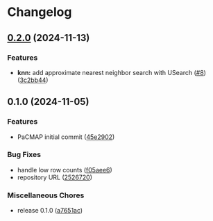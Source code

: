 # Changelog

## [0.2.0](https://github.com/beamform/pacmap-rs/compare/v0.1.0...v0.2.0) (2024-11-13)


### Features

* **knn:** add approximate nearest neighbor search with USearch ([#8](https://github.com/beamform/pacmap-rs/issues/8)) ([3c2bb44](https://github.com/beamform/pacmap-rs/commit/3c2bb440d312d5fdb35ee3e3f5f660eab7542aa1))

## 0.1.0 (2024-11-05)

### Features

* PaCMAP initial
  commit ([45e2902](https://github.com/beamform/pacmap-rs/commit/45e290235bb5bac72bbb6b4483ec1d9eeadb46df))

### Bug Fixes

* handle low row
  counts ([f05aee6](https://github.com/beamform/pacmap-rs/commit/f05aee613da57c182342a12c415b5fc44c4e9514))
* repository URL ([2526720](https://github.com/beamform/pacmap-rs/commit/25267200067a124eadd1a8b27b28a5fc3da07391))

### Miscellaneous Chores

* release 0.1.0 ([a7651ac](https://github.com/beamform/pacmap-rs/commit/a7651ac079d65a2630215798f9178f33d54077c6))
